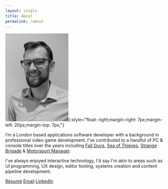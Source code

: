 ```yaml
---
layout: single
title: About
permalink: /about
---
```


![About](assets/images/aboutImage.png){:style="float: right;margin-right: 7px;margin-left: 20px;margin-top: 7px;"}

I’m a London based applications software developer with a background in professional video game development. 
I've contributed to a handful of PC & console titles over the years including 
[Fall Guys](https://store.steampowered.com/app/1097150/Fall_Guys_Ultimate_Knockout/),
[Sea of Thieves](https://store.steampowered.com/app/1172620/Sea_of_Thieves/), 
[Strange Brigade](https://store.steampowered.com/app/312670/Strange_Brigade/) & 
[Motorsport Manager](https://store.steampowered.com/app/415200/Motorsport_Manager/).

I've always enjoyed interactive technology, I'd say I'm akin to areas such as 
UI programming, UX design, editor tooling, systems creation and content pipeline development.

<i class="fa fa-trophy"></i> [Résumé](https://drive.google.com/file/d/1U3rxf3td3gP3tMNMJxUV1dPIM47lomsZ/view?usp=sharing)
<i class="fas fa-fw fa-envelope"></i> [Email](mailto:contactantskilton@gmail.com)
<i class="fab fa-fw fa-linkedin"></i> [LinkedIn](https://www.linkedin.com/in/antskilton/)
